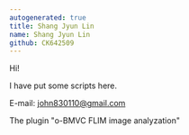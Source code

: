 ```yaml
---
autogenerated: true
title: Shang Jyun Lin
name: Shang Jyun Lin
github: CK642509
---
```


Hi!

I have put some scripts here.

E-mail: john830110@gmail.com

The plugin "o-BMVC FLIM image analyzation"

